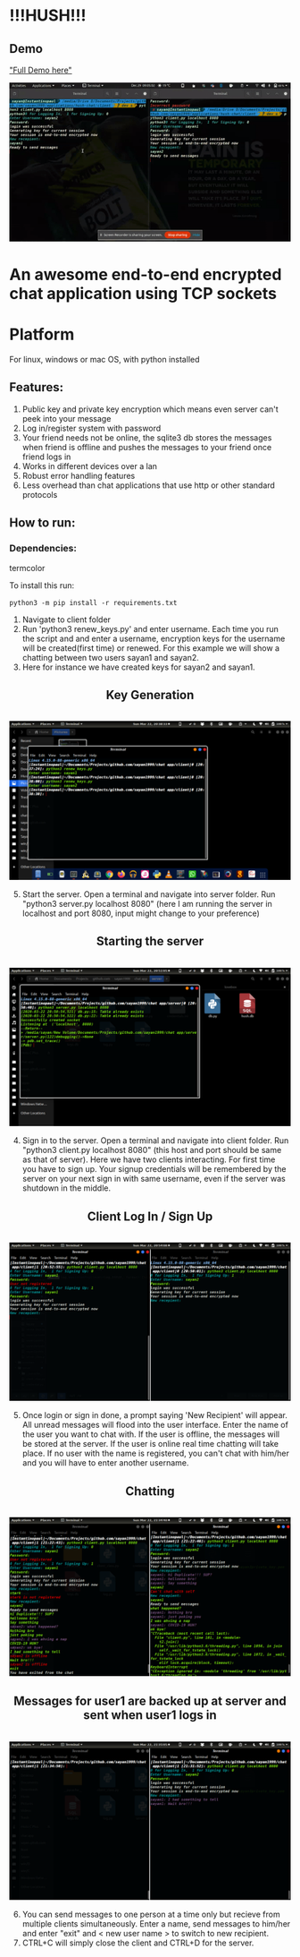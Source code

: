 # !!!HUSH!!!

## Demo

["Full Demo here"](https://youtu.be/MF9u-173SDE)

![HUSH](previews/demo.gif)

# An awesome end-to-end encrypted chat application using TCP sockets

# Platform
For linux, windows or mac OS, with python installed

## Features:
1. Public key and private key encryption which means even server can't peek into your message
2. Log in/register system with password
3. Your friend needs not be online, the sqlite3 db stores the messages when friend is offline and pushes the messages to your friend once friend logs in
4. Works in different devices over a lan
5. Robust error handling features
6. Less overhead than chat applications that use http or other standard protocols

## How to run:

### Dependencies:
termcolor

To install this run:
```
python3 -m pip install -r requirements.txt
```
1. Navigate to client folder
2. Run 'python3 renew_keys.py' and enter username. Each time you run the script and and enter a username, encryption keys for the username will be created(first time) or renewed. For this example we will show a chatting between two users sayan1 and sayan2.
3. Here for instance we have created keys for sayan2 and sayan1. 

<p align="center">
  <h2 style="text-align:center">Key Generation</h2><br>
  <img src="previews/key_generation.png?raw=true">
</p>


5. Start the server. Open a terminal and navigate into server folder. Run "python3 server.py localhost 8080" (here I am running the server in localhost and port 8080, input might change to your preference)

<p align="center">
  <h2 style="text-align:center">Starting the server</h2><br>
  <img src="previews/server_run.png?raw=true">
</p>

4. Sign in to the server. Open a terminal and navigate into client folder. Run "python3 client.py localhost 8080" (this host and port should be same as that of server). Here we have two clients interacting. For first time you have to sign up. Your signup credentials will be remembered by the server on your next sign in with same username, even if the server was shutdown in the middle.

<p align="center">
  <h2 style="text-align:center">Client Log In / Sign Up</h2><br>
  <img src="previews/server_login.png?raw=true">
</p>

5. Once login or sign in done, a prompt saying 'New Recipient' will appear. All unread messages will flood into the user interface. Enter the name of the user you want to chat with. If the user is offline, the messages will be stored at the server. If the user is online real time chatting will take place. If no user with the name is registered, you can't chat with him/her and you will have to enter another username.

<p align="center">
  <h2 style="text-align:center">Chatting</h2><br>
  <img src="previews/basic_chatting.png?raw=true">
</p>

<p align="center">
  <h2 style="text-align:center">Messages for user1 are backed up at server and sent when user1 logs in</h2><br>
  <img src="previews/backup_pushedin.png?raw=true">
</p>

6. You can send messages to one person at a time only but recieve from multiple clients simultaneously. Enter a name, send messages to him/her and enter "exit" and < new user name > to switch to new recipient.
7. CTRL+C will simply close the client and CTRL+D for the server.
